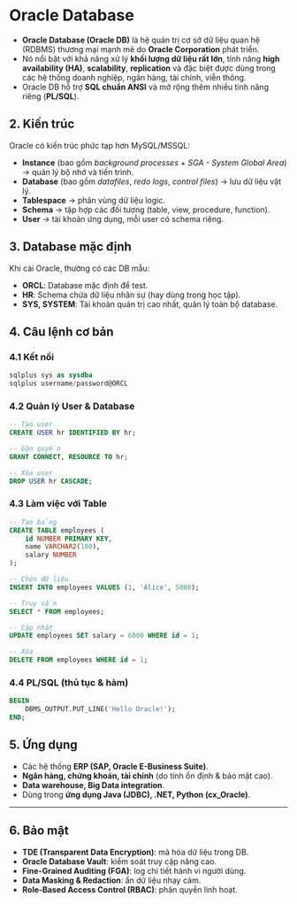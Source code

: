 # Oracle Database

* **Oracle Database (Oracle DB)** là hệ quản trị cơ sở dữ liệu quan hệ (RDBMS) thương mại mạnh mẽ do **Oracle Corporation** phát triển.
* Nó nổi bật với khả năng xử lý **khối lượng dữ liệu rất lớn**, tính năng **high availability (HA)**, **scalability**, **replication** và đặc biệt được dùng trong các hệ thống doanh nghiệp, ngân hàng, tài chính, viễn thông.
* Oracle DB hỗ trợ **SQL chuẩn ANSI** và mở rộng thêm nhiều tính năng riêng (**PL/SQL**).

## 2. Kiến trúc

Oracle có kiến trúc phức tạp hơn MySQL/MSSQL:

* **Instance** (bao gồm *background processes* + *SGA - System Global Area*) → quản lý bộ nhớ và tiến trình.
* **Database** (bao gồm *datafiles*, *redo logs*, *control files*) → lưu dữ liệu vật lý.
* **Tablespace** → phân vùng dữ liệu logic.
* **Schema** → tập hợp các đối tượng (table, view, procedure, function).
* **User** → tài khoản ứng dụng, mỗi user có schema riêng.
## 3. Database mặc định

Khi cài Oracle, thường có các DB mẫu:

* **ORCL**: Database mặc định để test.
* **HR**: Schema chứa dữ liệu nhân sự (hay dùng trong học tập).
* **SYS, SYSTEM**: Tài khoản quản trị cao nhất, quản lý toàn bộ database.

## 4. Câu lệnh cơ bản

### 4.1 Kết nối

```sql
sqlplus sys as sysdba
sqlplus username/password@ORCL
```

### 4.2 Quản lý User & Database

```sql
-- Tạo user
CREATE USER hr IDENTIFIED BY hr;

-- Gán quyền
GRANT CONNECT, RESOURCE TO hr;

-- Xóa user
DROP USER hr CASCADE;
```

### 4.3 Làm việc với Table

```sql
-- Tạo bảng
CREATE TABLE employees (
    id NUMBER PRIMARY KEY,
    name VARCHAR2(100),
    salary NUMBER
);

-- Chèn dữ liệu
INSERT INTO employees VALUES (1, 'Alice', 5000);

-- Truy vấn
SELECT * FROM employees;

-- Cập nhật
UPDATE employees SET salary = 6000 WHERE id = 1;

-- Xóa
DELETE FROM employees WHERE id = 1;
```

### 4.4 PL/SQL (thủ tục & hàm)

```sql
BEGIN
    DBMS_OUTPUT.PUT_LINE('Hello Oracle!');
END;
```

## 5. Ứng dụng

* Các hệ thống **ERP (SAP, Oracle E-Business Suite)**.
* **Ngân hàng, chứng khoán, tài chính** (do tính ổn định & bảo mật cao).
* **Data warehouse, Big Data integration**.
* Dùng trong **ứng dụng Java (JDBC), .NET, Python (cx\_Oracle)**.

---

## 6. Bảo mật

* **TDE (Transparent Data Encryption)**: mã hóa dữ liệu trong DB.
* **Oracle Database Vault**: kiểm soát truy cập nâng cao.
* **Fine-Grained Auditing (FGA)**: log chi tiết hành vi người dùng.
* **Data Masking & Redaction**: ẩn dữ liệu nhạy cảm.
* **Role-Based Access Control (RBAC)**: phân quyền linh hoạt.

